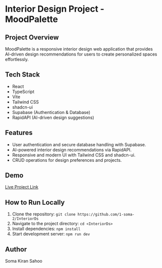 # Interior Design Project - MoodPalette

## Project Overview
MoodPalette is a responsive interior design web application that provides AI-driven design recommendations for users to create personalized spaces effortlessly.

## Tech Stack
- React
- TypeScript
- Vite
- Tailwind CSS
- shadcn-ui
- Supabase (Authentication & Database)
- RapidAPI (AI-driven design suggestions)

## Features
- User authentication and secure database handling with Supabase.
- AI-powered interior design recommendations via RapidAPI.
- Responsive and modern UI with Tailwind CSS and shadcn-ui.
- CRUD operations for design preferences and projects.

## Demo
[Live Project Link](https://interior-ds-jet.vercel.app/)

## How to Run Locally
1. Clone the repository: `git clone https://github.com/1-soma-2/InteriorDs`
2. Navigate to the project directory: `cd <InteriorDs>`
3. Install dependencies: `npm install`
4. Start development server: `npm run dev`

## Author
Soma Kiran Sahoo

